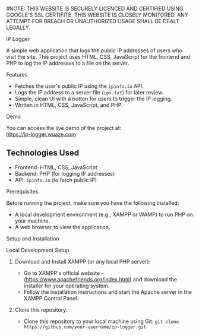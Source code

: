 #NOTE:
THIS WEBSITE IS SECURELY LICENCED AND CERTIFIED USING GOOGLE'S SSL CERTIFITE.
THIS WEBSITE IS CLOSELY MONITORED. ANY ATTEMPT FOR BREACH OR UNAUTHORIZED USAGE SHALL BE DEALT LEGALLY.

IP Logger

A simple web application that logs the public IP addresses of users who visit the site. This project uses HTML, CSS, JavaScript for the frontend and PHP to log the IP addresses to a file on the server.

Features

- Fetches the user's public IP using the `ipinfo.io` API.
- Logs the IP address to a server file (`ips.txt`) for later review.
- Simple, clean UI with a button for users to trigger the IP logging.
- Written in HTML, CSS, JavaScript, and PHP.

Demo

You can access the live demo of the project at:  
https://ip-logger.wuaze.com

## Technologies Used

- Frontend: HTML, CSS, JavaScript
- Backend: PHP (for logging IP addresses)
- API: `ipinfo.io` (to fetch public IP)

Prerequisites

Before running the project, make sure you have the following installed:

- A local development environment (e.g., XAMPP or WAMP) to run PHP on your machine.
- A web browser to view the application.

Setup and Installation

Local Development Setup

1. Download and Install XAMPP (or any local PHP server):
   - Go to XAMPP's official website - (https://www.apachefriends.org/index.html) and download the installer for your operating system.
   - Follow the installation instructions and start the Apache server in the XAMPP Control Panel.

2. Clone this repository:
   - Clone this repository to your local machine using Git:
   `git clone https://github.com/your-username/ip-logger.git`
